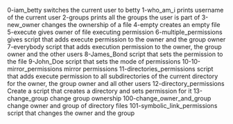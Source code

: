0-iam_betty switches the current user to betty
1-who_am_i prints username of the current user
2-groups prints all the groups the user is part of
3-new_owner changes the ownership of a file
4-empty creates an empty file
5-execute gives owner of file executing permission
6-multiple_permissions gives script that adds execute permission to the owner and the group owner
7-everybody script that adds execution permission to the owner, the group owner and the other users
8-James_Bond script that sets the permission to the file
9-John_Doe script that sets the mode of permissions
10-10-mirror_permissions mirror permissions
11-directories_permissions  script that adds execute permission to all subdirectories of the current directory for the owner, the group owner and all other users
12-directory_permissions Create a script that creates a directory and sets permission for it
13-change_group change group ownership
100-change_owner_and_group change owner and group of directory files
101-symbolic_link_permissions script that changes the owner and the group
